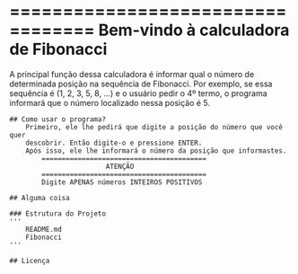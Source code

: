 ==================================
    Bem-vindo à calculadora de
            Fibonacci
==================================

A principal função dessa calculadora é informar qual o número de determinada
posição na sequência de Fibonacci.
Por exemplo, se essa sequência é (1, 2, 3, 5, 8, ...) e o usuário pedir 
o 4º termo, o programa informará que o número localizado nessa posição é 5.

    ## Como usar o programa?
        Primeiro, ele lhe pedirá que digite a posição do número que você quer
        descobrir. Então digite-o e pressione ENTER.
        Após isso, ele lhe informará o número da posição que informastes.
            =========================================
                            ATENÇÃO
            =========================================
            Digite APENAS números INTEIROS POSITIVOS

    ## Alguma coisa

    ### Estrutura do Projeto
    '''
        README.md
        Fibonacci
    '''

    ## Licença
